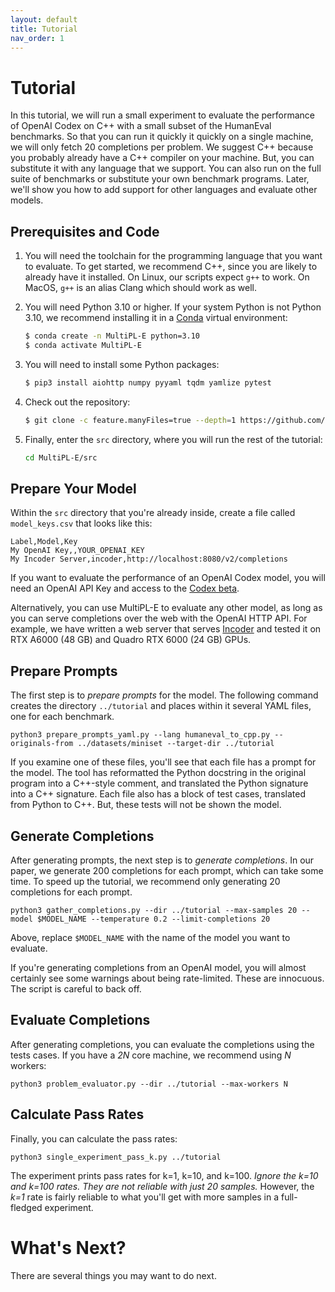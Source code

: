 ```yaml
---
layout: default
title: Tutorial
nav_order: 1
---
```


# Tutorial

In this tutorial, we will run a small experiment to evaluate the performance of
OpenAI Codex on C++ with a small subset of the HumanEval benchmarks. So that you
can run it quickly it quickly on a single machine, we will only fetch 20
completions per problem. We suggest C++ because you probably already have a C++
compiler on your machine. But, you can substitute it with any language that we
support. You can also run on the full suite of benchmarks or substitute your own
benchmark programs. Later, we'll show you how to add support for other languages
and evaluate other models.

## Prerequisites and Code

1. You will need the toolchain for the programming language that you want to
   evaluate. To get started, we recommend C++, since you are likely to already
   have it installed. On Linux, our scripts expect `g++` to work. On MacOS,
   `g++` is an alias Clang which should work as well.

2. You will need Python 3.10 or higher. If your system Python is not Python 3.10,
    we recommend installing it in a [Conda] virtual environment:

    ```bash
    $ conda create -n MultiPL-E python=3.10
    $ conda activate MultiPL-E
    ```

3. You will need to install some Python packages:

    ```bash
    $ pip3 install aiohttp numpy pyyaml tqdm yamlize pytest
    ```

4. Check out the repository:

   ```bash
   $ git clone -c feature.manyFiles=true --depth=1 https://github.com/nuprl/MultiPL-E
   ```

5. Finally, enter the `src` directory, where you will run the rest of the
   tutorial:

   ```bash
   cd MultiPL-E/src
   ```


## Prepare Your Model

Within the `src` directory that you're already inside, create a file called
`model_keys.csv` that looks like this:

```
Label,Model,Key
My OpenAI Key,,YOUR_OPENAI_KEY
My Incoder Server,incoder,http://localhost:8080/v2/completions
```

If you want to evaluate the performance of an OpenAI Codex model, you will need
an OpenAI API Key and access to the [Codex beta].

Alternatively, you can use MultiPL-E to evaluate any other model, as long as you
can serve completions over the web with the OpenAI HTTP API.  For example, we
have written a web server that serves [Incoder] and tested it on RTX A6000 (48
GB) and Quadro RTX 6000 (24 GB) GPUs.

## Prepare Prompts

The first step is to *prepare prompts* for the model. The following command
creates the directory `../tutorial` and places within it several YAML files,
one for each benchmark.

```
python3 prepare_prompts_yaml.py --lang humaneval_to_cpp.py --originals-from ../datasets/miniset --target-dir ../tutorial
```

If you examine one of these files, you'll see that each file  has a prompt
for the model. The tool has reformatted the Python docstring in the original
program into a C++-style comment, and translated the Python signature into
a C++ signature. Each file also has a block of test cases, translated from
Python to C++. But, these tests will not be shown the model.

## Generate Completions

After generating prompts, the next step is to *generate completions*. In our
 paper, we generate 200 completions for each prompt, which can take some time.
To speed up the tutorial, we recommend only generating 20 completions for each
prompt.

```
python3 gather_completions.py --dir ../tutorial --max-samples 20 --model $MODEL_NAME --temperature 0.2 --limit-completions 20 
```

Above, replace `$MODEL_NAME` with the name of the model you want to evaluate.

If you're generating completions from an OpenAI model, you will almost certainly
see some warnings about being rate-limited. These are innocuous. The script is
careful to back off.

## Evaluate Completions

After generating completions, you can evaluate the completions using the tests
cases. If you have a *2N* core machine, we recommend using *N* workers:

```
python3 problem_evaluator.py --dir ../tutorial --max-workers N
```

## Calculate Pass Rates

Finally, you can calculate the pass rates:

```
python3 single_experiment_pass_k.py ../tutorial
```

The experiment prints pass rates for k=1, k=10, and k=100. *Ignore the k=10 and
k=100 rates. They are not reliable with just 20 samples.* However, the *k=1*
rate is fairly reliable to what you'll get with more samples in a full-fledged
experiment.

# What's Next?

There are several things you may want to do next.







[Conda]: https://conda.io/
[Codex beta]: https://openai.com/blog/openai-codex/
[Incoder]: https://github.com/arjunguha/research_model_server